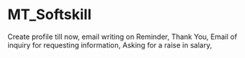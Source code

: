# MT_Softskill
Create profile till now, email writing on Reminder, Thank You, Email of inquiry for requesting information, Asking for a raise in salary, 
